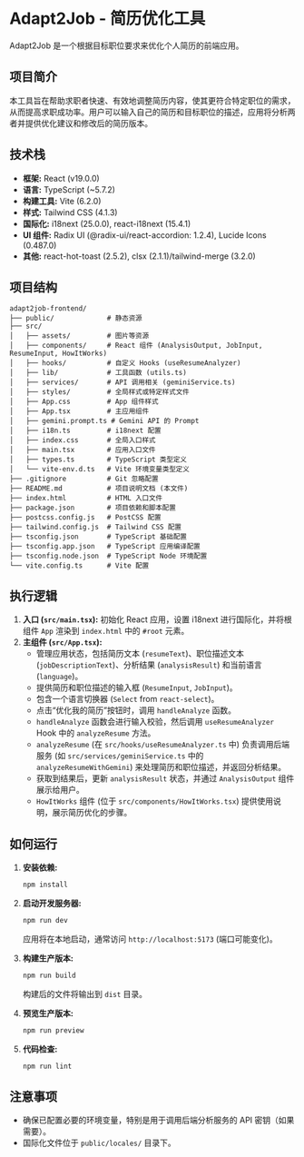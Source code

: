 # Adapt2Job - 简历优化工具

Adapt2Job 是一个根据目标职位要求来优化个人简历的前端应用。

## 项目简介

本工具旨在帮助求职者快速、有效地调整简历内容，使其更符合特定职位的需求，从而提高求职成功率。用户可以输入自己的简历和目标职位的描述，应用将分析两者并提供优化建议和修改后的简历版本。

## 技术栈

*   **框架:** React (v19.0.0)
*   **语言:** TypeScript (~5.7.2)
*   **构建工具:** Vite (6.2.0)
*   **样式:** Tailwind CSS (4.1.3)
*   **国际化:** i18next (25.0.0), react-i18next (15.4.1)
*   **UI 组件:** Radix UI (@radix-ui/react-accordion: 1.2.4), Lucide Icons (0.487.0)
*   **其他:** react-hot-toast (2.5.2), clsx (2.1.1)/tailwind-merge (3.2.0)

## 项目结构

```
adapt2job-frontend/
├── public/             # 静态资源
├── src/
│   ├── assets/         # 图片等资源
│   ├── components/     # React 组件 (AnalysisOutput, JobInput, ResumeInput, HowItWorks)
│   ├── hooks/          # 自定义 Hooks (useResumeAnalyzer)
│   ├── lib/            # 工具函数 (utils.ts)
│   ├── services/       # API 调用相关 (geminiService.ts)
│   ├── styles/         # 全局样式或特定样式文件
│   ├── App.css         # App 组件样式
│   ├── App.tsx         # 主应用组件
│   ├── gemini.prompt.ts # Gemini API 的 Prompt
│   ├── i18n.ts         # i18next 配置
│   ├── index.css       # 全局入口样式
│   ├── main.tsx        # 应用入口文件
│   ├── types.ts        # TypeScript 类型定义
│   └── vite-env.d.ts   # Vite 环境变量类型定义
├── .gitignore          # Git 忽略配置
├── README.md           # 项目说明文档 (本文件)
├── index.html          # HTML 入口文件
├── package.json        # 项目依赖和脚本配置
├── postcss.config.js   # PostCSS 配置
├── tailwind.config.js  # Tailwind CSS 配置
├── tsconfig.json       # TypeScript 基础配置
├── tsconfig.app.json   # TypeScript 应用编译配置
├── tsconfig.node.json  # TypeScript Node 环境配置
└── vite.config.ts      # Vite 配置
```

## 执行逻辑

1.  **入口 (`src/main.tsx`):** 初始化 React 应用，设置 i18next 进行国际化，并将根组件 `App` 渲染到 `index.html` 中的 `#root` 元素。
2.  **主组件 (`src/App.tsx`):**
    *   管理应用状态，包括简历文本 (`resumeText`)、职位描述文本 (`jobDescriptionText`)、分析结果 (`analysisResult`) 和当前语言 (`language`)。
    *   提供简历和职位描述的输入框 (`ResumeInput`, `JobInput`)。
    *   包含一个语言切换器 (`Select` from `react-select`)。
    *   点击“优化我的简历”按钮时，调用 `handleAnalyze` 函数。
    *   `handleAnalyze` 函数会进行输入校验，然后调用 `useResumeAnalyzer` Hook 中的 `analyzeResume` 方法。
    *   `analyzeResume` (在 `src/hooks/useResumeAnalyzer.ts` 中) 负责调用后端服务 (如 `src/services/geminiService.ts` 中的 `analyzeResumeWithGemini`) 来处理简历和职位描述，并返回分析结果。
    *   获取到结果后，更新 `analysisResult` 状态，并通过 `AnalysisOutput` 组件展示给用户。
    *   `HowItWorks` 组件 (位于 `src/components/HowItWorks.tsx`) 提供使用说明，展示简历优化的步骤。

## 如何运行

1.  **安装依赖:**
    ```bash
    npm install
    ```

2.  **启动开发服务器:**
    ```bash
    npm run dev
    ```
    应用将在本地启动，通常访问 `http://localhost:5173` (端口可能变化)。

3.  **构建生产版本:**
    ```bash
    npm run build
    ```
    构建后的文件将输出到 `dist` 目录。

4.  **预览生产版本:**
    ```bash
    npm run preview
    ```

5.  **代码检查:**
    ```bash
    npm run lint
    ```

## 注意事项

*   确保已配置必要的环境变量，特别是用于调用后端分析服务的 API 密钥（如果需要）。
*   国际化文件位于 `public/locales/` 目录下。
